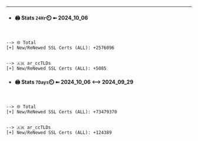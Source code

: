 

---
- #### 🖨️ **Stats** `24Hr`⏲️ ➼ 2024_10_06
```console


--> 🌐 Total
[+] New/ReNewed SSL Certs (ALL): +2576096


--> 🇦🇷 ar_ccTLDs
[+] New/ReNewed SSL Certs (ALL): +5085

```

- #### 🖨️ **Stats** `7Days`⏲️ ➼ 2024_10_06 <--> 2024_09_29
```console


--> 🌐 Total
[+] New/ReNewed SSL Certs (ALL): +73479370


--> 🇦🇷 ar_ccTLDs
[+] New/ReNewed SSL Certs (ALL): +124389

```

